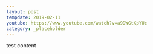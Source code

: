 ```yaml
---
layout: post
tempdate: 2019-02-11
youtube: https://www.youtube.com/watch?v=a9DWGtXpYUc
category: _placeholder
---
```

test content